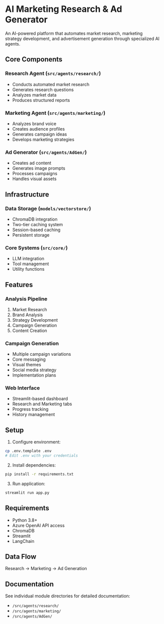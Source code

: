 # AI Marketing Research & Ad Generator

An AI-powered platform that automates market research, marketing strategy development, and advertisement generation through specialized AI agents.

## Core Components

### Research Agent (`src/agents/research/`)
- Conducts automated market research
- Generates research questions
- Analyzes market data
- Produces structured reports

### Marketing Agent (`src/agents/marketing/`)
- Analyzes brand voice
- Creates audience profiles
- Generates campaign ideas
- Develops marketing strategies

### Ad Generator (`src/agents/AdGen/`)
- Creates ad content
- Generates image prompts
- Processes campaigns
- Handles visual assets

## Infrastructure

### Data Storage (`models/vectorstore/`)
- ChromaDB integration
- Two-tier caching system
- Session-based caching
- Persistent storage

### Core Systems (`src/core/`)
- LLM integration
- Tool management
- Utility functions

## Features

### Analysis Pipeline
1. Market Research
2. Brand Analysis
3. Strategy Development
4. Campaign Generation
5. Content Creation

### Campaign Generation
- Multiple campaign variations
- Core messaging
- Visual themes
- Social media strategy
- Implementation plans

### Web Interface
- Streamlit-based dashboard
- Research and Marketing tabs
- Progress tracking
- History management

## Setup

1. Configure environment:
```bash
cp .env.template .env
# Edit .env with your credentials
```

2. Install dependencies:
```bash
pip install -r requirements.txt
```

3. Run application:
```bash
streamlit run app.py
```

## Requirements
- Python 3.8+
- Azure OpenAI API access
- ChromaDB
- Streamlit
- LangChain

## Data Flow
Research → Marketing → Ad Generation

## Documentation
See individual module directories for detailed documentation:
- `/src/agents/research/`
- `/src/agents/marketing/`
- `/src/agents/AdGen/`
